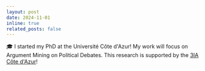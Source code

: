 ```yaml
---
layout: post
date: 2024-11-01
inline: true
related_posts: false
---
```


🎓 I started my PhD at the Université Côte d'Azur! My work will focus on Argument Mining on Political Debates. This
research is supported by the [3IA Côte d'Azur](https://3ia.univ-cotedazur.eu)!